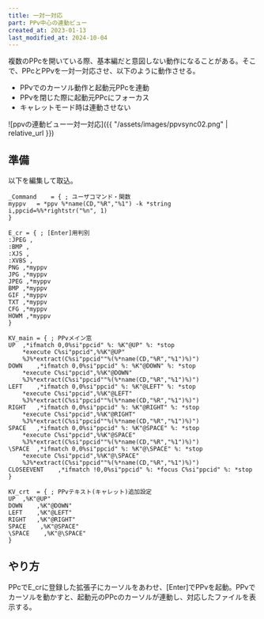 ```yaml
---
title: 一対一対応
part: PPv中心の連動ビュー
created_at: 2023-01-13
last_modified_at: 2024-10-04
---
```


複数のPPcを開いている際、基本編だと意図しない動作になることがある。そこで、PPcとPPvを一対一対応させ、以下のように動作させる。

- PPvでのカーソル動作と起動元PPcを連動
- PPvを閉じた際に起動元PPcにフォーカス
- キャレットモード時は連動させない

![ppvの連動ビュー一対一対応]({{ "/assets/images/ppvsync02.png" | relative_url }})

## 準備

以下を編集して取込。

```text
_Command	= {	; ユーザコマンド・関数
myppv	= *ppv %*name(CD,"%R","%1") -k *string i,ppcid=%%*rightstr("%n", 1)
}

E_cr = { ; [Enter]用判別
:JPEG ,
:BMP ,
:XJS ,
:XVBS ,
PNG ,*myppv
JPG ,*myppv
JPEG ,*myppv
BMP ,*myppv
GIF ,*myppv
TXT ,*myppv
CFG ,*myppv
HOWM ,*myppv
}

KV_main	= {	; PPvメイン窓
UP	,*ifmatch 0,0%si"ppcid" %: %K"@UP" %: *stop
	*execute C%si"ppcid",%%K"@UP"
	%J%*extract(C%si"ppcid""%(%*name(CD,"%R","%1")%)")
DOWN	,*ifmatch 0,0%si"ppcid" %: %K"@DOWN" %: *stop
	*execute C%si"ppcid",%%K"@DOWN"
	%J%*extract(C%si"ppcid""%(%*name(CD,"%R","%1")%)")
LEFT	,*ifmatch 0,0%si"ppcid" %: %K"@LEFT" %: *stop
	*execute C%si"ppcid",%%K"@LEFT"
	%J%*extract(C%si"ppcid""%(%*name(CD,"%R","%1")%)")
RIGHT	,*ifmatch 0,0%si"ppcid" %: %K"@RIGHT" %: *stop
	*execute C%si"ppcid",%%K"@RIGHT"
	%J%*extract(C%si"ppcid""%(%*name(CD,"%R","%1")%)")
SPACE	,*ifmatch 0,0%si"ppcid" %: %K"@SPACE" %: *stop
	*execute C%si"ppcid",%%K"@SPACE"
	%J%*extract(C%si"ppcid""%(%*name(CD,"%R","%1")%)")
\SPACE	,*ifmatch 0,0%si"ppcid" %: %K"@\SPACE" %: *stop
	*execute C%si"ppcid",%%K"@\SPACE"
	%J%*extract(C%si"ppcid""%(%*name(CD,"%R","%1")%)")
CLOSEEVENT    ,*ifmatch !0,0%si"ppcid" %: *focus C%si"ppcid" %: *stop
}

KV_crt	= {	; PPvテキスト(キャレット)追加設定
UP	,%K"@UP"
DOWN	,%K"@DOWN"
LEFT	,%K"@LEFT"
RIGHT	,%K"@RIGHT"
SPACE    ,%K"@SPACE"
\SPACE    ,%K"@\SPACE"
}
```

## やり方

PPcでE_crに登録した拡張子にカーソルをあわせ、[Enter]でPPvを起動。PPvでカーソルを動かすと、起動元のPPcのカーソルが連動し、対応したファイルを表示する。
